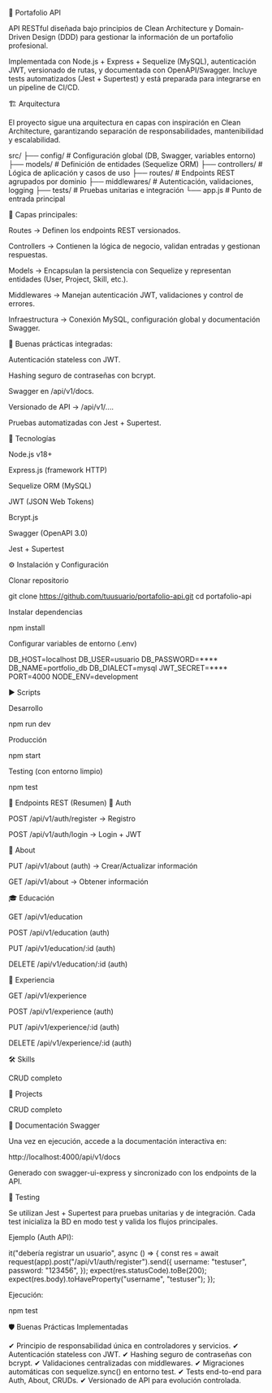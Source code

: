 📂 Portafolio API

API RESTful diseñada bajo principios de Clean Architecture y Domain-Driven Design (DDD) para gestionar la información de un portafolio profesional.

Implementada con Node.js + Express + Sequelize (MySQL), autenticación JWT, versionado de rutas, y documentada con OpenAPI/Swagger.
Incluye tests automatizados (Jest + Supertest) y está preparada para integrarse en un pipeline de CI/CD.

🏗️ Arquitectura

El proyecto sigue una arquitectura en capas con inspiración en Clean Architecture, garantizando separación de responsabilidades, mantenibilidad y escalabilidad.

src/
├── config/         # Configuración global (DB, Swagger, variables entorno)
├── models/         # Definición de entidades (Sequelize ORM)
├── controllers/    # Lógica de aplicación y casos de uso
├── routes/         # Endpoints REST agrupados por dominio
├── middlewares/    # Autenticación, validaciones, logging
├── tests/          # Pruebas unitarias e integración
└── app.js          # Punto de entrada principal


🔹 Capas principales:

Routes → Definen los endpoints REST versionados.

Controllers → Contienen la lógica de negocio, validan entradas y gestionan respuestas.

Models → Encapsulan la persistencia con Sequelize y representan entidades (User, Project, Skill, etc.).

Middlewares → Manejan autenticación JWT, validaciones y control de errores.

Infraestructura → Conexión MySQL, configuración global y documentación Swagger.

🔹 Buenas prácticas integradas:

Autenticación stateless con JWT.

Hashing seguro de contraseñas con bcrypt.

Swagger en /api/v1/docs.

Versionado de API → /api/v1/....

Pruebas automatizadas con Jest + Supertest.

🚀 Tecnologías

Node.js v18+

Express.js (framework HTTP)

Sequelize ORM (MySQL)

JWT (JSON Web Tokens)

Bcrypt.js

Swagger (OpenAPI 3.0)

Jest + Supertest

⚙️ Instalación y Configuración

Clonar repositorio

git clone https://github.com/tuusuario/portafolio-api.git
cd portafolio-api


Instalar dependencias

npm install


Configurar variables de entorno (.env)

DB_HOST=localhost
DB_USER=usuario
DB_PASSWORD=****
DB_NAME=portfolio_db
DB_DIALECT=mysql
JWT_SECRET=****
PORT=4000
NODE_ENV=development

▶️ Scripts

Desarrollo

npm run dev


Producción

npm start


Testing (con entorno limpio)

npm test

📌 Endpoints REST (Resumen)
🔑 Auth

POST /api/v1/auth/register → Registro

POST /api/v1/auth/login → Login + JWT

👤 About

PUT /api/v1/about (auth) → Crear/Actualizar información

GET /api/v1/about → Obtener información

🎓 Educación

GET /api/v1/education

POST /api/v1/education (auth)

PUT /api/v1/education/:id (auth)

DELETE /api/v1/education/:id (auth)

💼 Experiencia

GET /api/v1/experience

POST /api/v1/experience (auth)

PUT /api/v1/experience/:id (auth)

DELETE /api/v1/experience/:id (auth)

🛠️ Skills

CRUD completo

📜 Projects

CRUD completo

📖 Documentación Swagger

Una vez en ejecución, accede a la documentación interactiva en:

http://localhost:4000/api/v1/docs


Generado con swagger-ui-express y sincronizado con los endpoints de la API.

🧪 Testing

Se utilizan Jest + Supertest para pruebas unitarias y de integración.
Cada test inicializa la BD en modo test y valida los flujos principales.

Ejemplo (Auth API):

it("debería registrar un usuario", async () => {
  const res = await request(app).post("/api/v1/auth/register").send({
    username: "testuser",
    password: "123456",
  });
  expect(res.statusCode).toBe(200);
  expect(res.body).toHaveProperty("username", "testuser");
});


Ejecución:

npm test

🛡️ Buenas Prácticas Implementadas

✔ Principio de responsabilidad única en controladores y servicios.
✔ Autenticación stateless con JWT.
✔ Hashing seguro de contraseñas con bcrypt.
✔ Validaciones centralizadas con middlewares.
✔ Migraciones automáticas con sequelize.sync() en entorno test.
✔ Tests end-to-end para Auth, About, CRUDs.
✔ Versionado de API para evolución controlada.